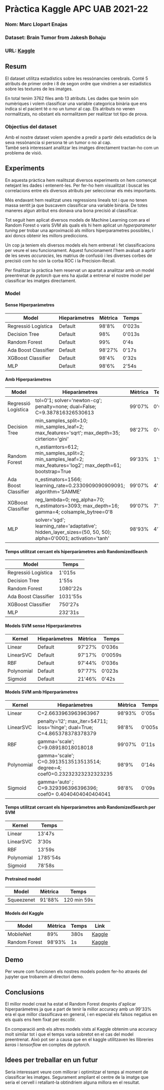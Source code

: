 # Pràctica Kaggle APC UAB 2021-22
### Nom: Marc Llopart Enajas
### Dataset: Brain Tumor from Jakesh Bohaju
### URL: [Kaggle](https://www.kaggle.com/jakeshbohaju/brain-tumor)

## Resum
El dataset utilitza estadístics sobre les ressònancies cerebrals. Conté 5 atributs de primer ordre i 8 de segon ordre que vindrien a ser estadístics sobre les textures de les imatges.

En total tenim 3762 files amb 13 atributs. Les dades que tenim són numèriques i volem classificar una variable categorica binària que ens indica si el pacient té o no un tumor al cap. Els atributs no venen normalitzats, no obstant els normalitzem per realitzar tot tipo de prova.

### Objectius del dataset
Amb el nostre dataset volem apendre a predir a partir dels estadístics de la seva ressònancia si persona té un tumor o no al cap.  
També serà interessant analitzar les imatges directament tractan-ho com un problema de visió.

## Experiments
En aquesta pràctica hem realitszat diversos experiments on hem començat netejant les dades i entenent-les. Per fer-ho hem visualitzat i buscat les correlacions entre els diversos atributs per seleccionar els més importants.  

Més endavant hem realitzat unes regressions lineals tot i que no tenen massa sentit ja que buscavem classificar una variable binària. De totes maneres algun atribut ens donava una bona precisió al classificar.

Tot seguit hem aplicat diversos models de Machine Learning com ara el Random Forest o varis SVM als quals els hi hem aplicat un *hyperparameter tuning* per trobar una aproximació als millors hiperparametres possibles, i així doncs obtenir les millors prediccions.

Un cop ja teniem els diversos models els hem entrenat i fet classificacions per veure el seu funcionament. Aquest funcionament l'hem avaluat a aprtir de les seves *accuracies*, les matrius de confusió i les diverses corbes de precisió com ho són la corba ROC i la Precision-Recall.

Per finalitzar la pràctica hem reservat un apartat a analitzar amb un model preentrenat de *pytorch* que ens ha ajudat a entrenar el nostre model per classificar les imatges directament.

### Model
#### Sense Hiperparàmetres
| Model  | Hieparàmetres |Mètrica|Temps|
| ------------- | ------------- |------------|-------------|
| Regressió Logística | Default |  98'8%          |0'023s |
| Decision Tree | Default |  98%          |0'013s |
| Random Forest | Default |  99%          |0'4s |
| Ada Boost Classifier | Default |  98'27%          |0'17s |
| XGBoost Classifier | Default |  98'4%          |0'32s |
| MLP | Default |  98'6%          |2'54s |

#### Amb Hiperparàmetres
| Model  | Hieparàmetres |Mètrica|Temps|
| ------------- | ------------- |------------|-------------|
| Regressió Logística | tol=0'1; solver='newton-cg'; penalty=none; dual=False; C=9.387816326530613 |  99'07%          |0'02s |
| Decision Tree | min_samples_split=10; min_samples_leaf=2; max_features='sqrt'; max_depth=35; cirterion='gini'  |  98'27%          |0'005s |
| Random Forest | n_estiamtors=612; min_samples_split=2; min_samples_leaf=2; max_features='log2'; max_depth=61; bootstrap=True|  99'33%          |1'99s |
| Ada Boost Classifier | n_estimators=1566; learning_rate=0.2330909090909091; algorithm='SAMME' |  99'07%          |4'14s |
| XGBoost Classifier | reg_lambda=0; reg_alpha=70; n_estimators=3093; max_depth=16; gamma=4; colsample_bytree=0'8 |  99'07%          |7'29s |
| MLP | solver='sgd'; learning_rate='adaptative'; hidden_layer_sizes=(50, 50, 50); alpha=0'0001; activation='tanh' |  98'93%          |4'73s |

#### Temps utilitzat cercant els hiperparàmetres amb RandomizedSearch
| Model  |Temps|
| ------------- |------------|
| Regressió Logística |1'015s |
| Decision Tree |1'55s |
| Random Forest |1080'22s |
| Ada Boost Classifier | 1031'55s |
| XGBoost Classifier |750'27s |
| MLP |232'31s |


#### Models SVM sense Hiperparàmetres
| Kernel  | Hieparàmetres |Mètrica|Temps|
| ------------- | ------------- |------------|-------------|
| Linear | Default |  97'27%          |0'036s |
| LinearSVC | Default |  97'17%          |0'0059s |
| RBF | Default |  97'44%          |0'036s |
| Polynomial | Default |  97'77%          |0'023s |
| Sigmoid | Default |  21'46%          |0'42s |

#### Models SVM amb Hiperparàmetres
| Kernel  | Hieparàmetres |Mètrica|Temps|
| ------------- | ------------- |------------|-------------|
| Linear | C=2.6633963963963967|  98'93%          |0'05s |
| LinearSVC | penalty='l2'; max_iter=54711; loss='hinge'; dual=True; C=4.865378378378379 |  98'8%          |0'005s|
| RBF | gamma='scale'; C=9.08918018018018 |  99'07%          |0'11s |
| Polynomial | gamma='scale'; C=0.3913513513513514; degree=4; coef0=0.23232323232323235 |  98'9%          |0'14s |
| Sigmoid |  gamma='auto' ; C=9.329396396396396; coef0= 0.4040404040404041 |  98'8%          |0'09s |

#### Temps utilitzat cercant els hiperparàmetres amb RandomizedSearch per SVM
| Kernel  | Temps|
| ------------- |-------------|
| Linear |13'47s |
| LinearSVC | 3'30s|
| RBF | 13'59s |
| Polynomial | 1785'54s |
| Sigmoid |  78'58s |

#### Pretrained model
| Model  |Mètrica|Temps|
| ------------- | ------------- |------------|
| Squeezenet |  91'88%          |120 min 59s |

#### Models del Kaggle
| Model  |Mètrica|Temps|Link|
| ------------- | ------------- |------------|--- |
| MobileNet |  89%          |380s |[Kaggle](https://www.kaggle.com/angieashraf/89-brain-tumor-detection-using-dl)|
| Random Forest |  98'93%          |1s |[Kaggle](https://www.kaggle.com/angieashraf/89-brain-tumor-detection-using-dl)|

## Demo
Per veure com funcionen els nostres models podem fer-ho através del jupyter que trobarem al directori demo.

## Conclusions
El millor model creat ha estat el Random Forest desprès d'aplicar hiperparàmetres ja que a part de tenir la millor accuracy amb un 99'33% era el que millor classificava en general, i en especial els falsos negatius en els quals ens hem fixat per escollir.

En comparació amb els altres models vists al Kaggle obtenim una accuracy molt similar tot i que el temps varia sobretot en el cas del model preentrenat. Això pot ser a causa que en el kaggle utilitzaven les llibreries *keras* i *tensorflow* en comptes de *pytorch*.

## Idees per treballar en un futur

Seria interessant veure com millorar i optimitzar el temps al moment de classificar les imatges. Segurament ampliant el centre de la imatge que seria el cervell i retallant-la obtindriem alguna millora en el resultat.

